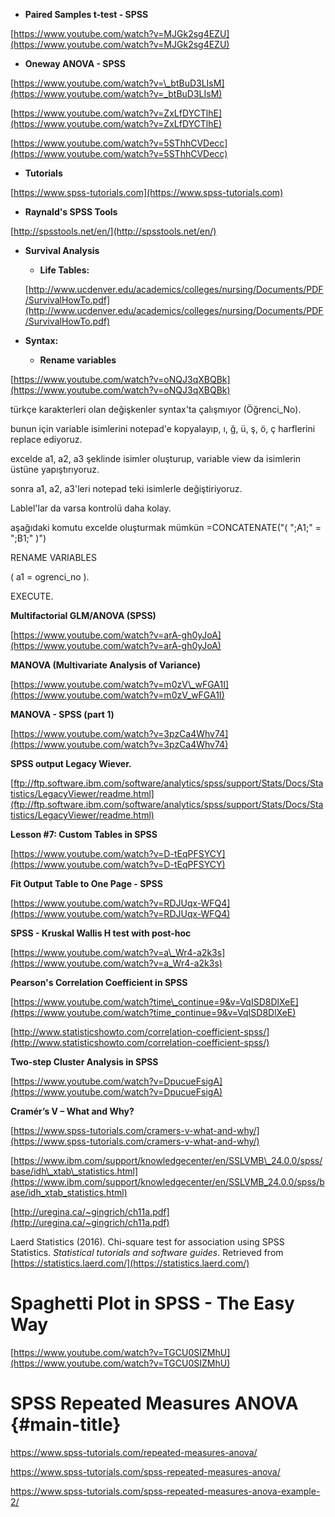 * **Paired Samples t-test - SPSS**

[https://www.youtube.com/watch?v=MJGk2sg4EZU](https://www.youtube.com/watch?v=MJGk2sg4EZU)

* **Oneway ANOVA - SPSS**

[https://www.youtube.com/watch?v=\_btBuD3LIsM](https://www.youtube.com/watch?v=_btBuD3LIsM)

[https://www.youtube.com/watch?v=ZxLfDYCTlhE](https://www.youtube.com/watch?v=ZxLfDYCTlhE)

[https://www.youtube.com/watch?v=5SThhCVDecc](https://www.youtube.com/watch?v=5SThhCVDecc)

* **Tutorials**

[https://www.spss-tutorials.com](https://www.spss-tutorials.com)

* **Raynald's SPSS Tools**

[http://spsstools.net/en/](http://spsstools.net/en/)

* **Survival Analysis**

  * **Life Tables:**

  [http://www.ucdenver.edu/academics/colleges/nursing/Documents/PDF/SurvivalHowTo.pdf](http://www.ucdenver.edu/academics/colleges/nursing/Documents/PDF/SurvivalHowTo.pdf)

* **Syntax:**

  * **Rename variables**

[https://www.youtube.com/watch?v=oNQJ3qXBQBk](https://www.youtube.com/watch?v=oNQJ3qXBQBk)

türkçe karakterleri olan değişkenler syntax'ta çalışmıyor \(Öğrenci\_No\).

bunun için variable isimlerini notepad'e kopyalayıp, ı, ğ, ü, ş, ö, ç harflerini replace ediyoruz.

excelde a1, a2, a3 şeklinde isimler oluşturup, variable view da isimlerin üstüne yapıştırıyoruz.

sonra a1, a2, a3'leri notepad teki isimlerle değiştiriyoruz.

Lablel'lar da varsa kontrolü daha kolay.

aşağıdaki komutu excelde oluşturmak mümkün =CONCATENATE\("\( ";A1;" = ";B1;" \)"\)

RENAME VARIABLES

\( a1 = ogrenci\_no \).

EXECUTE.

**Multifactorial GLM/ANOVA \(SPSS\)**

[https://www.youtube.com/watch?v=arA-gh0yJoA](https://www.youtube.com/watch?v=arA-gh0yJoA)

**MANOVA \(Multivariate Analysis of Variance\)**

[https://www.youtube.com/watch?v=m0zV\_wFGA1I](https://www.youtube.com/watch?v=m0zV_wFGA1I)

**MANOVA - SPSS \(part 1\)**

[https://www.youtube.com/watch?v=3pzCa4Whv74](https://www.youtube.com/watch?v=3pzCa4Whv74)

**SPSS output Legacy Wiever.**

[ftp://ftp.software.ibm.com/software/analytics/spss/support/Stats/Docs/Statistics/LegacyViewer/readme.html](ftp://ftp.software.ibm.com/software/analytics/spss/support/Stats/Docs/Statistics/LegacyViewer/readme.html)

**Lesson \#7: Custom Tables in SPSS**

[https://www.youtube.com/watch?v=D-tEqPFSYCY](https://www.youtube.com/watch?v=D-tEqPFSYCY)

**Fit Output Table to One Page - SPSS**

[https://www.youtube.com/watch?v=RDJUqx-WFQ4](https://www.youtube.com/watch?v=RDJUqx-WFQ4)

**SPSS - Kruskal Wallis H test with post-hoc**

[https://www.youtube.com/watch?v=a\_Wr4-a2k3s](https://www.youtube.com/watch?v=a_Wr4-a2k3s)

**Pearson's Correlation Coefficient in SPSS**

[https://www.youtube.com/watch?time\_continue=9&v=VqISD8DlXeE](https://www.youtube.com/watch?time_continue=9&v=VqISD8DlXeE)

[http://www.statisticshowto.com/correlation-coefficient-spss/](http://www.statisticshowto.com/correlation-coefficient-spss/)

**Two-step Cluster Analysis in SPSS**

[https://www.youtube.com/watch?v=DpucueFsigA](https://www.youtube.com/watch?v=DpucueFsigA)

**Cramér’s V – What and Why?**

[https://www.spss-tutorials.com/cramers-v-what-and-why/](https://www.spss-tutorials.com/cramers-v-what-and-why/)

[https://www.ibm.com/support/knowledgecenter/en/SSLVMB\_24.0.0/spss/base/idh\_xtab\_statistics.html](https://www.ibm.com/support/knowledgecenter/en/SSLVMB_24.0.0/spss/base/idh_xtab_statistics.html)

[http://uregina.ca/~gingrich/ch11a.pdf](http://uregina.ca/~gingrich/ch11a.pdf)

Laerd Statistics \(2016\). Chi-square test for association using SPSS Statistics. _Statistical tutorials and software guides_. Retrieved from [https://statistics.laerd.com/](https://statistics.laerd.com/)

# Spaghetti Plot in SPSS - The Easy Way

[https://www.youtube.com/watch?v=TGCU0SIZMhU](https://www.youtube.com/watch?v=TGCU0SIZMhU)

# SPSS Repeated Measures ANOVA {#main-title}

https://www.spss-tutorials.com/repeated-measures-anova/

https://www.spss-tutorials.com/spss-repeated-measures-anova/

https://www.spss-tutorials.com/spss-repeated-measures-anova-example-2/



